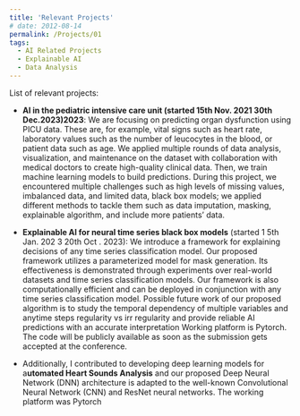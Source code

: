 ```yaml
---
title: 'Relevant Projects'
# date: 2012-08-14
permalink: /Projects/01
tags:
  - AI Related Projects
  - Explainable AI
  - Data Analysis
---
```

List of relevant projects:
- **AI in the pediatric intensive care unit (started 15th Nov. 2021 30th Dec.2023)2023**: We are focusing on predicting organ dysfunction using PICU data. These are, for example, vital signs such as heart rate, laboratory values such as the number of leucocytes in the blood, or patient data such as age.
We applied multiple rounds of data analysis, visualization, and
maintenance on the dataset with collaboration with medical doctors to
create high-quality clinical data. Then, we train machine learning models
to build predictions. During this project, we encountered multiple
challenges such as high levels of missing values, imbalanced data, and
limited data, black box models; we applied different methods to tackle
them such as data imputation, masking, explainable algorithm, and
include more patients’ data.

- **Explainable AI for neural time series black box models** (started 1 5th Jan.
202 3 20th Oct . 2023): We introduce a framework for explaining decisions of any time series classification model. Our proposed framework utilizes a parameterized model for mask generation. Its effectiveness is demonstrated through experiments over real-world datasets and time series classification models. Our framework is also computationally efficient and can be deployed in conjunction with any time series classification model.
Possible future work of our proposed algorithm is to study the temporal
dependency of multiple variables and anytime steps regularity vs
irr regularity and provide reliable AI predictions with an accurate
interpretation
Working platform is
Pytorch. The code will be publicly available as soon
as the submission gets accepted at the conference.

- Additionally, I contributed to developing deep learning models for
a**utomated Heart Sounds Analysis** and our proposed Deep Neural Network (DNN) architecture is adapted to the well-known Convolutional Neural Network (CNN) and ResNet neural networks. The working platform was Pytorch
